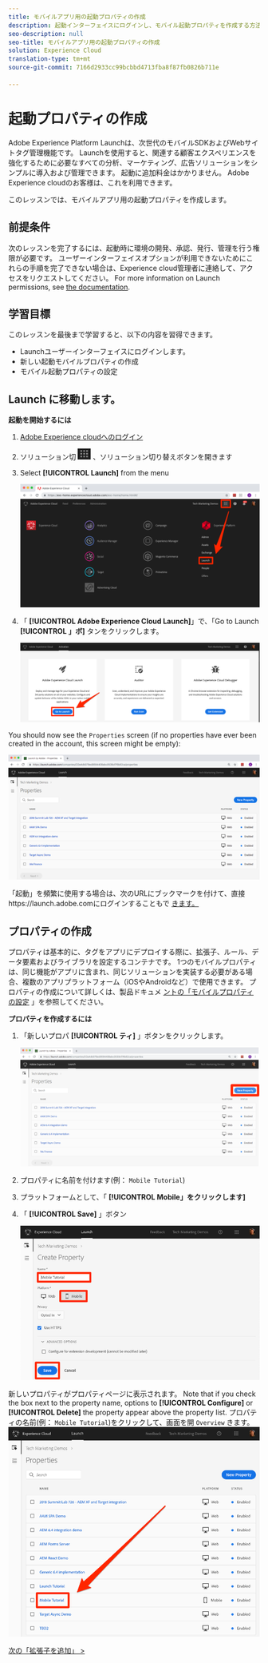 ```yaml
---
title: モバイルアプリ用の起動プロパティの作成
description: 起動インターフェイスにログインし、モバイル起動プロパティを作成する方法を説明します。 このレッスンは、「モバイルiOS Objective-CアプリケーションでのExperience cloudの実装」チュートリアルの一部です。
seo-description: null
seo-title: モバイルアプリ用の起動プロパティの作成
solution: Experience Cloud
translation-type: tm+mt
source-git-commit: 7166d2933cc99bcbbd4713fba8f87fb0826b711e

---
```



# 起動プロパティの作成

Adobe Experience Platform Launchは、次世代のモバイルSDKおよびWebサイトタグ管理機能です。 Launchを使用すると、関連する顧客エクスペリエンスを強化するために必要なすべての分析、マーケティング、広告ソリューションをシンプルに導入および管理できます。 起動に追加料金はかかりません。 Adobe Experience cloudのお客様は、これを利用できます。

このレッスンでは、モバイルアプリ用の起動プロパティを作成します。

## 前提条件

次のレッスンを完了するには、起動時に環境の開発、承認、発行、管理を行う権限が必要です。 ユーザーインターフェイスオプションが利用できないためにこれらの手順を完了できない場合は、Experience cloud管理者に連絡して、アクセスをリクエストしてください。 For more information on Launch permissions, see [the documentation](https://docs.adobe.com/content/help/en/launch/using/reference/admin/user-permissions.html).

## 学習目標

このレッスンを最後まで学習すると、以下の内容を習得できます。

* Launchユーザーインターフェイスにログインします。
* 新しい起動モバイルプロパティの作成
* モバイル起動プロパティの設定

## Launch  に移動します。

**起動を開始するには**

1. [Adobe Experience cloudへのログイン](https://experiencecloud.adobe.com)

1. ソリューション切 ![り替えアイコンをクリックし](images/mobile-launch-solutionSwitcher.png) 、ソリューション切り替えボタンを開きます

1. Select **[!UICONTROL Launch]** from the menu

   ![アイコンを使用してソリューション切り替えボタンを開き、「Activation」をクリックします](images/mobile-launch-solutionSwitcherActivation.png)

1. 「 **[!UICONTROL Adobe Experience Cloud Launch]**」で、「Go to Launch **[!UICONTROL 」ボ]** タンをクリックします。

   ![「起動」ボタンをクリックします](images/mobile-launch-goToLaunch.png)

You should now see the `Properties` screen (if no properties have ever been created in the account, this screen might be empty):

![プロパティ画面](images/mobile-launch-propertiesScreen.png)

「起動」を頻繁に使用する場合は、次のURLにブックマークを付けて、直接https://launch.adobe.comにログインすることもで [きます。](https://launch.adobe.com)

## プロパティの作成

プロパティは基本的に、タグをアプリにデプロイする際に、拡張子、ルール、データ要素およびライブラリを設定するコンテナです。 1つのモバイルプロパティは、同じ機能がアプリに含まれ、同じソリューションを実装する必要がある場合、複数のアプリプラットフォーム（iOSやAndroidなど）で使用できます。  プロパティの作成について詳しくは、製品ドキュメ [ントの「モバイルプロパティの設定](https://aep-sdks.gitbook.io/docs/getting-started/create-a-mobile-property) 」を参照してください。

**プロパティを作成するには**

1. 「新しいプロパ **[!UICONTROL ティ]** 」ボタンをクリックします。

   ![「新しいプロパティ」をクリックします](images/mobile-launch-addNewProperty.png)

1. プロパティに名前を付けます(例： `Mobile Tutorial`)
1. プラットフォームとして、「 **[!UICONTROL Mobile」をクリックします]**
1. 「 **[!UICONTROL Save]** 」ボタン

   ![新しいプロパティの作成](images/mobile-launch-newProperty.png)

新しいプロパティがプロパティページに表示されます。 Note that if you check the box next to the property name, options to **[!UICONTROL Configure]** or **[!UICONTROL Delete]** the property appear above the property list. プロパティの名前(例： `Mobile Tutorial`)をクリックして、画面を開 `Overview` きます。
![プロパティの名前をクリックして開きます](images/mobile-launch-openProperty.png)

[次の「拡張子を追加」 &gt;](launch-add-extensions.md)
